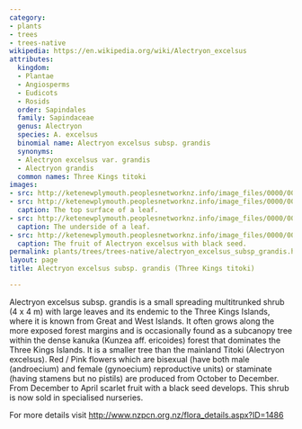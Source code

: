 ```yaml
---
category:
- plants
- trees
- trees-native
wikipedia: https://en.wikipedia.org/wiki/Alectryon_excelsus
attributes:
  kingdom:
  - Plantae
  - Angiosperms
  - Eudicots
  - Rosids
  order: Sapindales
  family: Sapindaceae
  genus: Alectryon
  species: A. excelsus
  binomial name: Alectryon excelsus subsp. grandis
  synonyms:
  - Alectryon excelsus var. grandis
  - Alectryon grandis
  common names: Three Kings titoki
images:
- src: http://ketenewplymouth.peoplesnetworknz.info/image_files/0000/0004/8929/Alectryon_excelsus_grandis-004.JPG
- src: http://ketenewplymouth.peoplesnetworknz.info/image_files/0000/0004/8924/Alectryon_excelsus_grandis-001.JPG
  caption: The top surface of a leaf.
- src: http://ketenewplymouth.peoplesnetworknz.info/image_files/0000/0004/8934/Alectryon_excelsus_grandis-005.JPG
  caption: The underside of a leaf.
- src: http://ketenewplymouth.peoplesnetworknz.info/image_files/0000/0002/9429/Alectryon_excelsus__Titoki-001.JPG
  caption: The fruit of Alectryon excelsus with black seed.
permalink: plants/trees/trees-native/alectryon_excelsus_subsp_grandis.html
layout: page
title: Alectryon excelsus subsp. grandis (Three Kings titoki)

---
```

Alectryon excelsus subsp. grandis is a small spreading multitrunked shrub (4 x 4 m) with large leaves and its endemic to the Three Kings Islands, where it is known from Great and West Islands. It often grows along the more exposed forest margins and is occasionally found as a subcanopy tree within the dense kanuka (Kunzea aff. ericoides) forest that dominates the Three Kings Islands. It is a smaller tree than the mainland Titoki (Alectryon excelsus). Red / Pink flowers which are bisexual (have both male (androecium) and female (gynoecium) reproductive units) or staminate (having stamens but no pistils) are produced from October to December. From December to April scarlet fruit with a black seed develops. This shrub is now sold in specialised nurseries.

For more details visit <a href="http://www.nzpcn.org.nz/flora_details.aspx?ID=1486" target="_blank">http://www.nzpcn.org.nz/flora_details.aspx?ID=1486</a>
